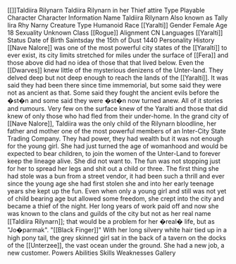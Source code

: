 [[]]Taldiira Rilynarn  Taldiira Rilynarn in her Thief attire 
Type 
Playable Character 
Character Information 
Name 
Taldiira Rilynarn 
Also known as 
Tally
Iira
Rhy
Narny 
Creature Type 
Humanoid 
Race 
[[Yaralti]] 
Gender 
Female 
Age 
18 
Sexuality 
Unknown 
Class 
[[Rogue]] 
Alignment 
CN 
Languages 
[[Yaralti]] 
Status 
Date of Birth 
Saintsday the 15th of Dust 1440 
Personality
History
[[Nave Nalore]] was one of the most powerful city states of the [[Yaralti]] to ever exist, its city limits stretched for miles under the surface of [[Fera]] and those above did had no idea of those that that lived below. Even the [[Dwarves]] knew little of the mysterious denizens of the Unter-land. They delved deep but not deep enough to reach the lands of the [[Yaralti]]. 
It was said they had been there since time immemorial, but some said they were not as ancient as that. Some said they fought the ancient evils before the �st�n and some said they were �st�n now turned anew. All of it stories and rumours. Very few on the surface knew of the Yaralti and those that did knew of only those who had fled from their under-home. 
In the grand city of [[Nave Nalore]], Taldiira was the only child of the Rilynarn bloodline, her father and mother one of the most powerful members of an Inter-City State Trading Company. They had power, they had wealth but it was not enough for the young girl. She had just turned the age of womanhood and would be expected to bear children, to join the women of the Unter-Land to forever keep the lineage alive. 
She did not want to. 
The fun was not stopping just for her to spread her legs and shit out a child or three. 
The first thing she had stole was a bun from a street vendor, it had been such a thrill and ever since the young age she had first stolen she and into her early teenage years she kept up the fun. Even when only a young girl and still was not yet of child bearing age but allowed some freedom, she crept into the city and became a thief of the night. 
Her long years of work paid off and now she was known to the clans and guilds of the city but not as her real name [[Taldiira Rilynarn]]; that would be a problem for her �real� life, but as "Jo�parmak". 
"[[Black Finger]]" 
With her long silvery white hair tied up in a high pony tail, the grey skinned girl sat in the back of a tavern on the docks of the [[Unterzee]], the vast ocean under the ground. 
She had a new job, a new customer. 
Powers
Abilities
Skills
Weaknesses 
Gallery


 
 